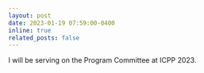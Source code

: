 ```yaml
---
layout: post
date: 2023-01-19 07:59:00-0400
inline: true
related_posts: false
---
```

I will be serving on the Program Committee at ICPP 2023.

